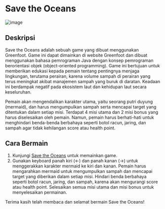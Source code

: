 # Save the Oceans

![image](https://github.com/billebluu/save_the_oceans/assets/87643077/8ee60388-33d5-4a6e-badf-5e608340cf95)

## Deskripsi
Save the Oceans adalah sebuah game yang dibuat menggunakan Greenfoot. Game ini dapat dimainkan di website Greenfoot dan dibuat menggunakan bahasa pemrograman Java dengan konsep pemrograman berorientasi objek (object-oriented programming). Game ini bertujuan untuk memberikan edukasi kepada pemain tentang pentingnya menjaga lingkungan, terutama perairan, karena volume sampah di perairan yang terus meningkat akibat manajemen sampah yang buruk di daratan. Keadaan ini berdampak negatif pada ekosistem laut dan kehidupan laut secara keseluruhan.

Pemain akan mengendalikan karakter utama, yaitu seorang putri duyung (mermaid), dan harus mengumpulkan sampah serta mencapai target yang ditentukan dalam setiap misi. Terdapat 4 misi utama dan 2 misi bonus yang harus diselesaikan oleh pemain. Namun, pemain harus berhati-hati untuk menghindari benda-benda berbahaya seperti botol racun, jaring, dan sampah agar tidak kehilangan score atau health point.

## Cara Bermain
1. Kunjungi [Save the Oceans](https://www.greenfoot.org/scenarios/30073) untuk memainkan game.
2. Gunakan keyboard panah kiri (←) dan panah kanan (→) untuk menggerakkan karakter mermaid ke kiri dan kanan.
Pemain harus mengarahkan mermaid untuk mengumpulkan sampah dan mencapai target yang diberikan dalam setiap misi.
Hindari benda berbahaya seperti botol racun, jaring, dan sampah, karena akan mengurangi score atau health point.
Selesaikan semua misi utama dan misi bonus untuk menyelesaikan permainan.

Terima kasih telah membaca dan selamat bermain Save the Oceans!
